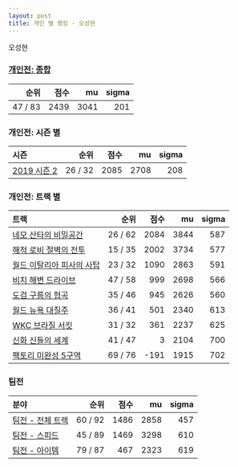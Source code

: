 ```yaml
---
layout: post
title: 개인 별 랭킹 - 오성현
---
```


오성현

### [개인전: 종합](../singles-full)

| 순위 | 점수 | mu | sigma |
|---:|---:|---:|---:|
| 47 / 83 | 2439 | 3041 | 201 |

### 개인전: 시즌 별

| 시즌 | 순위 | 점수 | mu | sigma |
|:---|---:|---:|---:|---:|
| [2019 시즌 2](../singles-s2019_2) | 26 / 32 | 2085 | 2708 | 208 |

### 개인전: 트랙 별

| 트랙 | 순위 | 점수 | mu | sigma |
|:---|---:|---:|---:|---:|
| [네모 산타의 비밀공간](../santa) | 26 / 62 | 2084 | 3844 | 587 |
| [해적 로비 절벽의 전투](../lobby) | 15 / 35 | 2002 | 3734 | 577 |
| [월드 이탈리아 피사의 사탑](../pizza) | 23 / 32 | 1090 | 2863 | 591 |
| [비치 해변 드라이브](../haebyun) | 47 / 58 | 999 | 2698 | 566 |
| [도검 구름의 협곡](../hyupgog) | 35 / 46 | 945 | 2626 | 560 |
| [월드 뉴욕 대질주](../newyork) | 36 / 41 | 501 | 2340 | 613 |
| [WKC 브라질 서킷](../brazil) | 31 / 32 | 361 | 2237 | 625 |
| [신화 신들의 세계](../shinsegye) | 41 / 47 | 3 | 2104 | 700 |
| [팩토리 미완성 5구역](../district5) | 69 / 76 | -191 | 1915 | 702 |

### 팀전

| 분야 | 순위 | 점수 | mu | sigma |
|:---|---:|---:|---:|---:|
| [팀전 - 전체 트랙](../team-full) | 60 / 92 | 1486 | 2858 | 457 |
| [팀전 - 스피드](../team-speed) | 45 / 89 | 1469 | 3298 | 610 |
| [팀전 - 아이템](../team-item) | 79 / 87 | 467 | 2323 | 619 |

